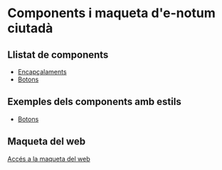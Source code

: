 # Components i maqueta d'e-notum ciutadà

## Llistat de components

* [Encapçalaments](./components/headings/)
* [Botons](./components/buttons/)

## Exemples dels components amb estils

* [Botons](./web/components-sample/buttons.html)

## Maqueta del web
[Accés a la maqueta del web](./web/index.html)